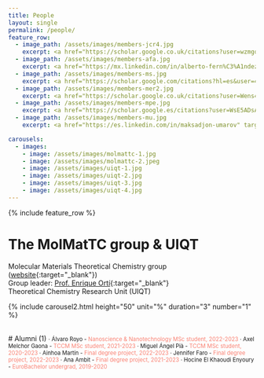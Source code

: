 ```yaml
---
title: People
layout: single
permalink: /people/
feature_row:
  - image_path: /assets/images/members-jcr4.jpg
    excerpt: <a href="https://scholar.google.co.uk/citations?user=wzmgqIoAAAAJ&hl=en&oi=ao" target="_blank">Joaquín Calbo</a><br>Associate Professor<br><sub>joaquin.calbo@uv.es</sub>
  - image_path: /assets/images/members-afa.jpg
    excerpt: <a href="https://mx.linkedin.com/in/alberto-fern%C3%A1ndez-alarc%C3%B3n-548127104" target="_blank">Alberto Fernández-Alarcón</a><br>Postdoc<br><sub>al.fedza@gmail.com</sub>
  - image_path: /assets/images/members-ms.jpg
    excerpt: <a href="https://scholar.google.com/citations?hl=es&user=4c3hP4wAAAAJ&view_op=list_works&sortby=pubdate" target="_blank">Maximiliano Senno</a><br>Postdoc<br><sub>maxisenno@gmail.com</sub>
  - image_path: /assets/images/members-mer2.jpg
    excerpt: <a href="https://scholar.google.co.uk/citations?user=Wens4YQAAAAJ&hl=en&oi=ao" target="_blank">María Esteve-Rochina</a><br>PhD Student<br><sub>maria.esteve-rochina@uv.es</sub>
  - image_path: /assets/images/members-mpe.jpg
    excerpt: <a href="https://scholar.google.es/citations?user=WsE5ADsAAAAJ&hl=es&oi=ao" target="_blank">Manuel Pérez-Escribano</a><br>PhD Student<br><sub>manuelperezescribano@gmail.com</sub>
  - image_path: /assets/images/members-mu.jpg
    excerpt: <a href="https://es.linkedin.com/in/maksadjon-umarov" target="_blank">Maksadjon Umarov</a><br>MSc Student<br><sub>makhsadjon.umarov@mail.ru</sub>

carousels:
  - images: 
    - image: /assets/images/molmattc-1.jpg
    - image: /assets/images/molmattc-2.jpeg
    - image: /assets/images/uiqt-1.jpg
    - image: /assets/images/uiqt-2.jpg
    - image: /assets/images/uiqt-3.jpg
    - image: /assets/images/uiqt-4.jpg
---
```


{% include feature_row %}

# The MolMatTC group & UIQT
 
Molecular Materials Theoretical Chemistry group ([website](http://www.molmattc.com/){:target="\_blank"})  
Group leader: [Prof. Enrique Ortí](https://www2.scopus.com/authid/detail.uri?authorId=7006148186){:target="\_blank"}  
Theoretical Chemistry Research Unit (UIQT)


{% include carousel2.html height="50" unit="%" duration="3" number="1" %}

<br>
# Alumni (1)
<span style="font-size:0.8em">
· Álvaro Royo - <span style="color:salmon">Nanoscience & Nanotechnology MSc student, 2022-2023</span>  
· Axel Melchor Gaona - <span style="color:salmon">TCCM MSc student, 2021-2023</span>    
· Miguel Ángel Pià - <span style="color:salmon">TCCM MSc student, 2020-2023</span>   
· Ainhoa Martín - <span style="color:salmon">Final degree project, 2022-2023</span>  
· Jennifer Faro - <span style="color:salmon">Final degree project, 2022-2023</span>   
· Ana Ambit - <span style="color:salmon">Final degree project, 2021-2023</span>   
· Hocine El Khaoudi Enyoury - <span style="color:salmon">EuroBachelor undergrad, 2019-2020
  </span>
 
